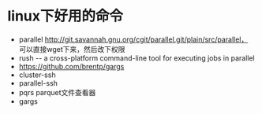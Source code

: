# linux下好用的命令

- parallel http://git.savannah.gnu.org/cgit/parallel.git/plain/src/parallel， 可以直接wget下来，然后改下权限
- rush -- a cross-platform command-line tool for executing jobs in parallel
- https://github.com/brentp/gargs
- cluster-ssh
- parallel-ssh
- pqrs parquet文件查看器
- gargs